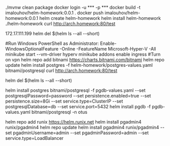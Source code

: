 
./mvnw clean package
docker login -u *** -p ***
docker build -t imalouhov/helm-homework:0.0.1 .
docker push imalouhov/helm-homework:0.0.1
helm create helm-homework
helm install helm-homework ./helm-homework
curl http://arch.homework:80/test


172.17.111.199
helm del $(helm ls --all --short)


#Run Windows PowerShell as Administrator:
Enable-WindowsOptionalFeature -Online -FeatureName Microsoft-Hyper-V -All
minikube start --vm-driver hyperv
minikube addons enable ingress
#Turn on vpn
helm repo add bitnami https://charts.bitnami.com/bitnami
helm repo update
helm install postgres -f helm-homework/postgres-values.yaml bitnami/postgresql
curl http://arch.homework:80/test

helm del $(helm ls --all --short)






helm install postgres bitnami/postgresql -f pgdb-values.yaml --set postgresqlPassword=password --set persistence.enabled=true --set persistence.size=8Gi --set service.type=ClusterIP --set postgresqlDatabase=db --set service.port=5432
helm install pgdb -f pgdb-values.yaml bitnami/postgresql -n otus

helm repo add runix https://helm.runix.net
helm install pgadmin4 runix/pgadmin4
helm repo update
helm install pgadmin4 runix/pgadmin4 --set pgadminUsername=admin --set pgadminPassword=admin --set service.type=LoadBalancer